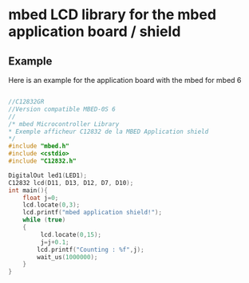 # mbed LCD library for the mbed application board / shield


## Example

Here is an example for the application board with the mbed for mbed 6
```cpp

//C12832GR
//Version compatible MBED-0S 6
//
/* mbed Microcontroller Library
* Exemple afficheur C12832 de la MBED Application shield
*/
#include "mbed.h"
#include <cstdio>
#include "C12832.h"

DigitalOut led1(LED1);
C12832 lcd(D11, D13, D12, D7, D10);
int main(){
    float j=0;
    lcd.locate(0,3);
    lcd.printf("mbed application shield!");
    while (true)
    {
         lcd.locate(0,15);
         j=j+0.1;
        lcd.printf("Counting : %f",j);
        wait_us(1000000);
    }
}
